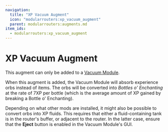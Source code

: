 ```yaml
---
navigation:
  title: "XP Vacuum Augment"
  icon: "modularrouters:xp_vacuum_augment"
  parent: modularrouters:augments.md
item_ids:
  - modularrouters:xp_vacuum_augment
---
```


# XP Vacuum Augment

This augment can only be added to a [Vacuum Module](../modules/vacuum.md).

When this augment is added, the Vacuum Module will absorb experience orbs instead of items. The orbs will be converted into *Bottles o' Enchanting* at the rate of 7XP per bottle (which is the average amount of XP gained by breaking a Bottle o' Enchanting).

Depending on what other mods are installed, it might also be possible to convert orbs into XP fluids. This requires that either a fluid-containing tank is in the router's buffer, or adjacent to the router. In the latter case, ensure that the **Eject** button is enabled in the Vacuum Module's GUI.



<Recipe id="modularrouters:xp_vacuum_augment" />

